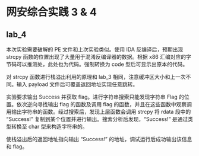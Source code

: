 # 网安综合实践 3 & 4

## lab_4

本次实验需要破解的 PE 文件和上次实验类似。使用 IDA 反编译后，预期出现 strcpy 函数的位置出现了大量用于混淆反编译器的数据。根据 x86 汇编对应的字节码可以推测处，此处也为代码。强制转换为 code 型后可显示出原本的代码。

对 strcpy 函数进行栈溢出利用的原理和 lab_3 相同，注意缓冲区大小和上一次不同。输入 payload 文件后可覆盖返回地址实现任意跳转。

实验要求输出 Success 并获取 flag。进行字符串搜索只能发现字符串 Flag 的位置。依次逆向寻找输出 flag 的函数及调用 flag 的函数，并且在这些函数中观察调用输出字符串的函数。经过搜索后，发现上层函数会调用 strcpy 将 rdata 段中的 “Success!” 复制到某个位置并进行输出。搜索分析后发现，“Success!” 是通过类型转换至 char 型来构造字符串的。

使栈溢出后的返回地址指向输出 “Success!” 的地址，调试运行后成功输出该信息和 flag。
